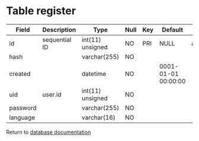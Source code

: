 Table register
==============

| Field    | Description   | Type             | Null | Key | Default             | Extra           |
| -------- | ------------- | ---------------- | ---- | --- | ------------------- | --------------- |
| id       | sequential ID | int(11) unsigned | NO   | PRI | NULL                | auto_increment  |
| hash     |               | varchar(255)     | NO   |     |                     |                 |
| created  |               | datetime         | NO   |     | 0001-01-01 00:00:00 |                 |
| uid      | user.id       | int(11) unsigned | NO   |     |                     |                 |
| password |               | varchar(255)     | NO   |     |                     |                 |
| language |               | varchar(16)      | NO   |     |                     |                 |

Return to [database documentation](help/database)
